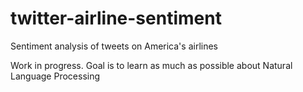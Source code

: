 # twitter-airline-sentiment
Sentiment analysis of tweets on America's airlines

Work in progress. Goal is to learn as much as possible about Natural Language Processing
